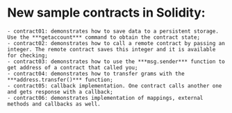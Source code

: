 # New sample contracts in Solidity:
    - contract01: demonstrates how to save data to a persistent storage. Use the ***getaccount*** command to obtain the contract state;
    - contract02: demonstrates how to call a remote contract by passing an integer. The remote contract saves this integer and it is available for checking;
    - contract03: demonstrates how to use the ***msg.sender*** function to get address of a contract that called you;
    - contract04: demonstrates how to transfer grams with the ***address.transfer()*** function;
    - contract05: callback implementation. One contract calls another one and gets response with a callback;
    - contract06: demonstrates implementation of mappings, external methods and callbacks as well.
    
    
